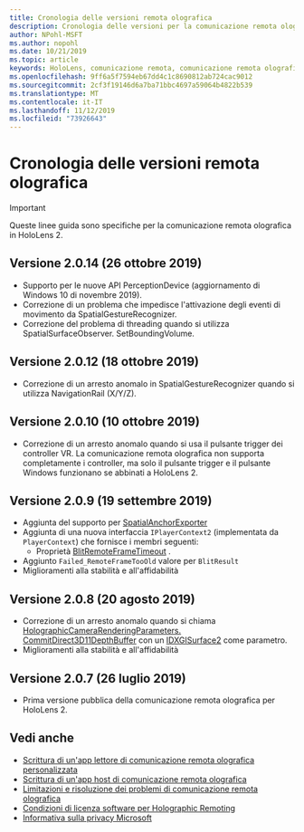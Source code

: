 ```yaml
---
title: Cronologia delle versioni remota olografica
description: Cronologia delle versioni per la comunicazione remota olografica in HoloLens 2.
author: NPohl-MSFT
ms.author: nopohl
ms.date: 10/21/2019
ms.topic: article
keywords: HoloLens, comunicazione remota, comunicazione remota olografica
ms.openlocfilehash: 9ff6a5f7594eb67dd4c1c8690812ab724cac9012
ms.sourcegitcommit: 2cf3f19146d6a7ba71bbc4697a59064b4822b539
ms.translationtype: MT
ms.contentlocale: it-IT
ms.lasthandoff: 11/12/2019
ms.locfileid: "73926643"
---
```

# <a name="holographic-remoting-version-history"></a>Cronologia delle versioni remota olografica

> [!IMPORTANT]
> Queste linee guida sono specifiche per la comunicazione remota olografica in HoloLens 2.

## Versione 2.0.14 (26 ottobre 2019)<a name="v2.0.14"></a>
* Supporto per le nuove API PerceptionDevice (aggiornamento di Windows 10 di novembre 2019).
* Correzione di un problema che impedisce l'attivazione degli eventi di movimento da SpatialGestureRecognizer.
* Correzione del problema di threading quando si utilizza SpatialSurfaceObserver. SetBoundingVolume.

## Versione 2.0.12 (18 ottobre 2019)<a name="v2.0.12"></a>
* Correzione di un arresto anomalo in SpatialGestureRecognizer quando si utilizza NavigationRail (X/Y/Z).

## Versione 2.0.10 (10 ottobre 2019)<a name="v2.0.10"></a>
* Correzione di un arresto anomalo quando si usa il pulsante trigger dei controller VR. La comunicazione remota olografica non supporta completamente i controller, ma solo il pulsante trigger e il pulsante Windows funzionano se abbinati a HoloLens 2.

## Versione 2.0.9 (19 settembre 2019)<a name="v2.0.9"></a>
* Aggiunta del supporto per [SpatialAnchorExporter](https://docs.microsoft.com/uwp/api/windows.perception.spatial.spatialanchorexporter)
* Aggiunta di una nuova interfaccia ```IPlayerContext2``` (implementata da ```PlayerContext```) che fornisce i membri seguenti:
  - Proprietà [BlitRemoteFrameTimeout](holographic-remoting-create-player.md#BlitRemoteFrameTimeout) .
* Aggiunto ```Failed_RemoteFrameTooOld``` valore per ```BlitResult```
* Miglioramenti alla stabilità e all'affidabilità

## Versione 2.0.8 (20 agosto 2019)<a name="v2.0.8"></a>

* Correzione di un arresto anomalo quando si chiama [HolographicCameraRenderingParameters. CommitDirect3D11DepthBuffer](https://docs.microsoft.com/uwp/api/windows.graphics.holographic.holographiccamerarenderingparameters.commitdirect3d11depthbuffer) con un [IDXGISurface2](https://docs.microsoft.com/windows/win32/api/dxgi1_2/nn-dxgi1_2-idxgisurface2) come parametro.
* Miglioramenti alla stabilità e all'affidabilità

## Versione 2.0.7 (26 luglio 2019)<a name="v2.0.7"></a>

* Prima versione pubblica della comunicazione remota olografica per HoloLens 2.

## <a name="see-also"></a>Vedi anche
* [Scrittura di un'app lettore di comunicazione remota olografica personalizzata](holographic-remoting-create-player.md)
* [Scrittura di un'app host di comunicazione remota olografica](holographic-remoting-create-host.md)
* [Limitazioni e risoluzione dei problemi di comunicazione remota olografica](holographic-remoting-troubleshooting.md)
* [Condizioni di licenza software per Holographic Remoting](https://docs.microsoft.com/legal/mixed-reality/microsoft-holographic-remoting-software-license-terms)
* [Informativa sulla privacy Microsoft](https://go.microsoft.com/fwlink/?LinkId=521839)
